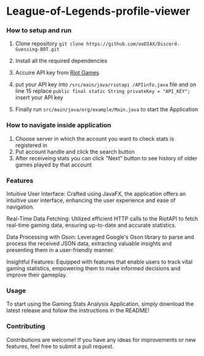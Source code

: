 # **League-of-Legends-profile-viewer**

### **How to setup and run**

1.  Clone repository
`git clone https://github.com/ooDIAX/Discord-Guessing-BOT.git`

2. Install all the required dependencies
3.  Accuire API key from [Riot Games](https://developer.riotgames.com/apis "Riot Games")
4. put your API key into  `/src/main/java/riotapi
/APIinfo.java` file and on line 15 replace `public final static String privateKey = "API_KEY";`
insert your API key
5. Finally run `src/main/java/org/example/Main.java` to start the Application

### **How to navigate inside application**

1. Choose server in which the account you want to check stats is registered in
2. Put account handle and click the search button
3. After receiveing stats you can click "Next" button to see history of older games played by that account


### **Features**

Intuitive User Interface: Crafted using JavaFX, the application offers an intuitive user interface, enhancing the user experience and ease of navigation.

Real-Time Data Fetching: Utilized efficient HTTP calls to the RiotAPI to fetch real-time gaming data, ensuring up-to-date and accurate statistics.

Data Processing with Gson: Leveraged Google's Gson library to parse and process the received JSON data, extracting valuable insights and presenting them in a user-friendly manner.

Insightful Features: Equipped with features that enable users to track vital gaming statistics, empowering them to make informed decisions and improve their gameplay.


### **Usage**

To start using the Gaming Stats Analysis Application, simply download the latest release and follow the instructions in the README!

### **Contributing**

Contributions are welcome! If you have any ideas for improvements or new features, feel free to submit a pull request.
